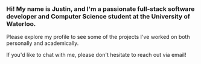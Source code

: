 ### Hi! My name is Justin, and I'm a passionate full-stack software developer and Computer Science student at the University of Waterloo.

Please explore my profile to see some of the projects I've worked on both personally and academically.

If you'd like to chat with me, please don't hesitate to reach out via email!
